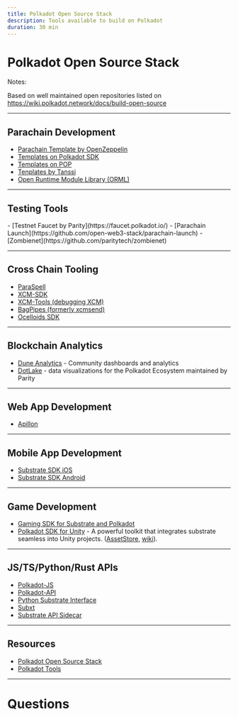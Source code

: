 ```yaml
---
title: Polkadot Open Source Stack
description: Tools available to build on Polkadot
duration: 30 min
---
```


# Polkadot Open Source Stack

Notes:

Based on well maintained open repositories listed on https://wiki.polkadot.network/docs/build-open-source


---

## Parachain Development

<pba-col center>

- [Parachain Template by OpenZeppelin](https://github.com/OpenZeppelin/polkadot-runtime-templates)
- [Templates on Polkadot SDK](https://github.com/paritytech/polkadot-sdk/tree/master/templates)
- [Templates on POP](https://github.com/r0gue-io/pop-cli)
- [Tenplates by Tanssi](https://github.com/moondance-labs/tanssi)
- [Open Runtime Module Library (ORML)](https://github.com/open-web3-stack/open-runtime-module-library)

</pba-col>

---

## Testing Tools

<pba-col center>
- [Testnet Faucet by Parity](https://faucet.polkadot.io/)
- [Parachain Launch](https://github.com/open-web3-stack/parachain-launch)
- [Zombienet](https://github.com/paritytech/zombienet)

</pba-col>

---


## Cross Chain Tooling

<pba-col center>

- [ParaSpell](https://github.com/paraspell/xcm-tools)
- [XCM-SDK](https://github.com/moonbeam-foundation/xcm-sdk/)
- [XCM-Tools (debugging XCM)](https://github.com/Moonsong-Labs/xcm-tools)
- [BagPipes (formerly xcmsend)](https://github.com/XcmSend/app)
- [Ocelloids SDK](https://github.com/sodazone/ocelloids-sdk)

</pba-col>

---

## Blockchain Analytics

<pba-col center>

- [Dune Analytics](https://dune.com/substrate) - Community dashboards and analytics
- [DotLake](https://dashboards.data.paritytech.io/) - data visualizations for the Polkadot Ecosystem maintained by Parity

</pba-col>

---

## Web App Development

<pba-col center>

- [Apillon](https://apillon.io/)

</pba-col>

---

## Mobile App Development

<pba-col center>

- [Substrate SDK iOS](https://github.com/novasamatech/substrate-sdk-ios)
- [Substrate SDK Android](https://github.com/novasamatech/substrate-sdk-android)

</pba-col>

---

## Game Development

<pba-col center>

- [Gaming SDK for Substrate and Polkadot](https://github.com/SubstrateGaming/)
- [Polkadot SDK for Unity](https://github.com/PolkadotPlay/Polkadot.Unity.SDK) - A powerful toolkit
  that integrates substrate seamless into Unity projects.
  ([AssetStore](https://assetstore.unity.com/packages/decentralization/infrastructure/polkadot-sdk-for-unity-273535),
  [wiki](https://github.com/PolkadotPlay/Polkadot.Unity.SDK/wiki)).

</pba-col>

---

## JS/TS/Python/Rust APIs

<pba-col center>

- [Polkadot-JS](https://polkadot.js.org/)
- [Polkadot-API](https://github.com/polkadot-api/polkadot-api)
- [Python Substrate Interface](https://github.com/polkascan/py-substrate-interface)
- [Subxt](https://github.com/paritytech/subxt)
- [Substrate API Sidecar](https://github.com/paritytech/substrate-api-sidecar/)

</pba-col>

---

## Resources

<pba-col center>

- [Polkadot Open Source Stack](https://wiki.polkadot.network/docs/build-open-source)
- [Polkadot Tools](https://wiki.polkadot.network/docs/build-tools-index)

</pba-col>

---

<!-- .slide: data-background-color="#4A2439" -->

# Questions
